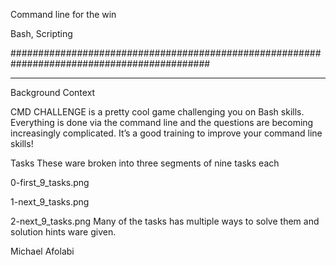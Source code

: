 Command line for the win


Bash, Scripting




############################################################################################


****************************************************************************************************************************************************


Background Context


CMD CHALLENGE is a pretty cool game challenging you on Bash skills. Everything is done via the command line and the questions are becoming increasingly complicated. It’s a good training to improve your command line skills!



Tasks
These ware broken into three segments of nine tasks each



0-first_9_tasks.png


1-next_9_tasks.png


2-next_9_tasks.png
Many of the tasks has multiple ways to solve them and solution hints ware given.

Michael Afolabi
